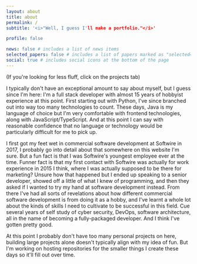 ```yaml
---
layout: about
title: about
permalink: /
subtitle: '<i>"Well, I guess I'll make a portfolio."</i>'

profile: false

news: false # includes a list of news items
selected_papers: false # includes a list of papers marked as "selected={true}"
social: true # includes social icons at the bottom of the page
---
```


(If you're looking for less fluff, click on the projects tab)

I typically don't have an exceptional amount to say about myself, but I guess since I'm here: I'm a full stack developer with almost 15 years of hobbyist experience at this point. First starting out with Python, I've since branched out into way too many technologies to count. These days, Java is my language of choice but I'm very comfortable with frontend technologies, along with JavaScript/TypeScript. And at this point I can say with reasonable confidence that no language or technology would be particularly difficult for me to pick up.

I first got my feet wet in commercial software development at Softwire in 2017, I probably go into detail about that somewhere on this website I'm sure. But a fun fact is that I was Softwire's youngest employee ever at the time. Funner fact is that my first contact with Softwire was actually for work experience in 2015 I think, where I was actually supposed to be there for marketing? Unsure how that happened but I ended up speaking to a senior developer, showed off a little of what I knew of programming, and then they asked if I wanted to try my hand at software development instead. From there I've had all sorts of revelations about how different commercial software development is from doing it as a hobby, and I've learnt a whole lot about the kinds of skills I need to cultivate to be successful in this field. Cue several years of self study of cyber security, DevOps, software architecture, all in the name of becoming a fully-packaged developer. And I think I've gotten pretty good.

At this point I probably don't have too many personal projects on here, building large projects alone doesn't typically align with my idea of fun. But I'm working on hosting repositories for the smaller things I create these days so it'll fill out over time.
